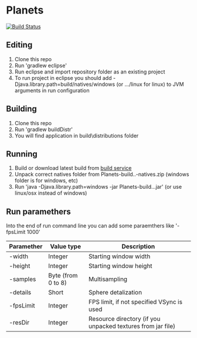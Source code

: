 # Planets
[![Build Status](http://build.andrey96.ru/job/Planets/badge/icon)](http://build.andrey96.ru/job/Planets/)

## Editing

1. Clone this repo
2. Run 'gradlew eclipse'
3. Run eclipse and import repository folder as an existing project
4. To run project in eclipse you should add -Djava.library.path=build/natives/windows
(or .../linux for linux) to JVM arguments in run configuration

## Building

1. Clone this repo
2. Run 'gradlew buildDistr'
3. You will find application in build\distributions folder

## Running

1. Build or download latest build from [build service](http://build.andrey96.ru/job/Planets/)
2. Unpack correct natives folder from Planets-build..-natives.zip (windows folder is for windows, etc)
3. Run 'java -Djava.library.path=windows -jar Planets-build...jar' (or use linux/osx instead of windows)

## Run paramethers

Into the end of run command line you can add some paraemthers like '-fpsLimit 1000'

| Paramether | Value type | Description |
|---|---|---|
| -width | Integer | Starting window width |
| -height | Integer | Starting window height |
| -samples | Byte (from 0 to 8) | Multisampling |
| -details | Short | Sphere detalization |
| -fpsLimit | Integer | FPS limit, if not specified VSync is used |
| -resDir | Integer | Resource directory (if you unpacked textures from jar file) |
